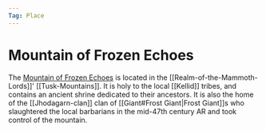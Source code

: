 ```yaml
---
Tag: Place
---
```

# Mountain of Frozen Echoes
The [Mountain of Frozen Echoes](https://pathfinderwiki.com/wiki/Mountain_of_Frozen_Echoes) is located in the [[Realm-of-the-Mammoth-Lords]]' [[Tusk-Mountains]]. It is holy to the local [[Kellid]] tribes, and contains an ancient shrine dedicated to their ancestors. It is also the home of the [[Jhodagarn-clan]] clan of [[Giant#Frost Giant|Frost Giant]]s who slaughtered the local barbarians in the mid-47th century AR and took control of the mountain. 